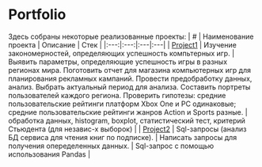 # Portfolio
Здесь собраны некоторые реализованные проекты:
|   #    |     Наименование проекта    |     Описание    |     Стек     |
|:---:|:---:|:---|:---|
|     [Project1](https://github.com/stanna1981/Portfolio/blob/main/Project1/Исследование%20о%20комп%20играх.ipynb)    |     Изучение закономерностей, определяющих успешность компьтерных игр.   |     Выявить параметры, определяющие успешность игры в разных регионах мира. Поготовить отчет для магазина компьютерных игр для планирования рекламных кампаний. Провести предобработку данных, анализ. Выбрать актуальный период для анализа. Составить портреты пользователей каждого региона. Проверить гипотезы: средние пользовательские рейтинги платформ Xbox One и PC одинаковые; средние пользовательские рейтинги жанров Action и Sports разные.    |     обработка данных, histogram, boxplot, статистический тест, критерий Стьюдента (для независ-х выборок)    |
|     [Project2](https://github.com/stanna1981/Portfolio/blob/main/Project2/Sql-запросы_анализ%20БД%20сервиса%20для%20чтения%20книг.ipynb)    |     Sql-запросы (анализ БД сервиса для чтения книг по подписке).    |     Написать запросы для получения опеределенных данных.    |     Sql-запрос с помощью использования Pandas    |
